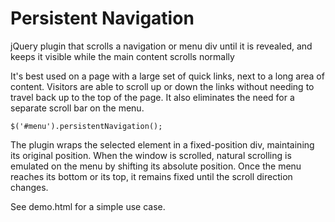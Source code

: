 Persistent Navigation
=====================

jQuery plugin that scrolls a navigation or menu div until it is revealed, and keeps it visible while the main content scrolls normally

It's best used on a page with a large set of quick links, next to a long area of content. Visitors are able to scroll up or down the links without needing to travel back up to the top of the page. It also eliminates the need for a separate scroll bar on the menu.

	$('#menu').persistentNavigation();

The plugin wraps the selected element in a fixed-position div, maintaining its original position. When the window is scrolled, natural scrolling is emulated on the menu by shifting its absolute position. Once the menu reaches its bottom or its top, it remains fixed until the scroll direction changes.

See demo.html for a simple use case.